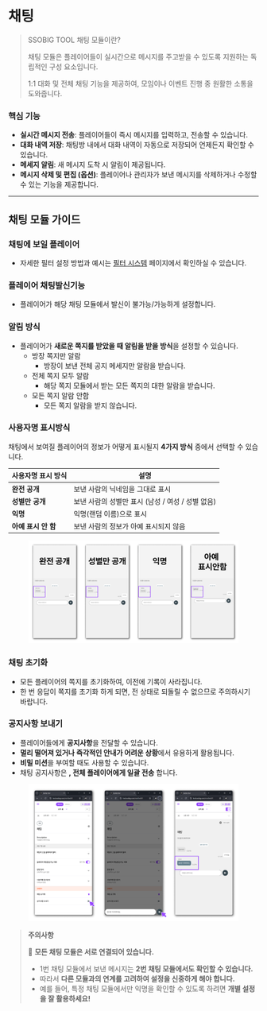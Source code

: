 # 채팅

> SSOBIG TOOL 채팅 모듈이란?
>
> 채팅 모듈은 플레이어들이 실시간으로 메시지를 주고받을 수 있도록 지원하는 독립적인 구성 요소입니다.
>
> 1:1 대화 및 전체 채팅 기능을 제공하여, 모임이나 이벤트 진행 중 원활한 소통을 도와줍니다.

### 핵심 기능

* **실시간 메시지 전송**: 플레이어들이 즉시 메시지를 입력하고, 전송할 수 있습니다.
* **대화 내역 저장**: 채팅방 내에서 대화 내역이 자동으로 저장되어 언제든지 확인할 수 있습니다.
* **메세지 알림**: 새 메시지 도착 시 알림이 제공됩니다.
* **메시지 삭제 및 편집 (옵션)**: 플레이어나 관리자가 보낸 메시지를 삭제하거나 수정할 수 있는 기능을 제공합니다.

***

## 채팅 모듈 가이드

### 채팅에 보일 플레이어

* 자세한 필터 설정 방법과 예시는 [필터 시스템](../../undefined-2/undefined-4.md#undefined-1) 페이지에서 확인하실 수 있습니다.

### 플레이어 채팅발신기능

* 플레이어가 해당 채팅 모듈에서 발신이 불가능/가능하게 설정합니다.

### 알림 방식

* 플레이어가 **새로운 쪽지를 받았을 때 알림을 받을 방식**을 설정할 수 있습니다.
  * 방장 쪽지만 알람
    * 방장이 보낸 전체 공지 메세지만 알람을 받습니다.
  * 전체 쪽지 모두 알람
    * 해당 쪽지 모듈에서 받는 모든 쪽지의 대한 알람을 받습니다.
  * 모든 쪽지 알람 안함
    * 모든 쪽지 알람을 받지 않습니다.

### 사용자명 표시방식

채팅에서 보여질 플레이어의 정보가 어떻게 표시될지 **4가지 방식** 중에서 선택할 수 있습니다.

| **사용자명 표시 방식** | **설명**                          |
| -------------- | ------------------------------- |
| **완전 공개**      | 보낸 사람의 닉네임을 그대로 표시              |
| **성별만 공개**     | 보낸 사람의 성별만 표시 (남성 / 여성 / 성별 없음) |
| **익명**         | 익명(랜덤 이름)으로 표시                  |
| **아예 표시 안 함**  | 보낸 사람의 정보가 아예 표시되지 않음           |

<figure><img src="../../.gitbook/assets/채팅 1.png" alt=""><figcaption></figcaption></figure>

### 채팅 초기화

* 모든 플레이어의 쪽지를 초기화하여, 이전에 기록이 사라집니다.
* 한 번 응답이 쪽지를 초기화 하게 되면, 전 상태로 되돌릴 수 없으므로 주의하시기 바랍니다.

### 공지사항 보내기

* 플레이어들에게 **공지사항**을 전달할 수 있습니다.
* **멀리 떨어져 있거나 즉각적인 안내가 어려운 상황**에서 유용하게 활용됩니다.
* **비밀 미션**을 부여할 때도 사용할 수 있습니다.
* 채팅 공지사항은 **, 전체 플레이어에게 일괄 전송** 합니다.



<figure><img src="../../.gitbook/assets/채팅 2.png" alt=""><figcaption></figcaption></figure>

> **주의사항**
>
> 🔴 **모든 채팅 모듈은 서로 연결되어 있습니다.**
>
> * 1번 채팅 모듈에서 보낸 메시지는 **2번 채팅 모듈에서도 확인할 수 있습니다.**
> * 따라서 **다른 모듈과의 연계를 고려하여 설정을 신중하게 해야 합니다.**
> * 예를 들어, 특정 채팅 모듈에서만 익명을 확인할 수 있도록 하려면 **개별 설정을 잘 활용하세요!**
